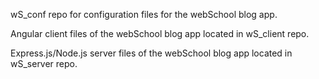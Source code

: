 wS_conf repo for configuration files for the webSchool blog app.

Angular client files of the webSchool blog app located in wS_client repo.

Express.js/Node.js server files of the webSchool blog app located in wS_server repo.